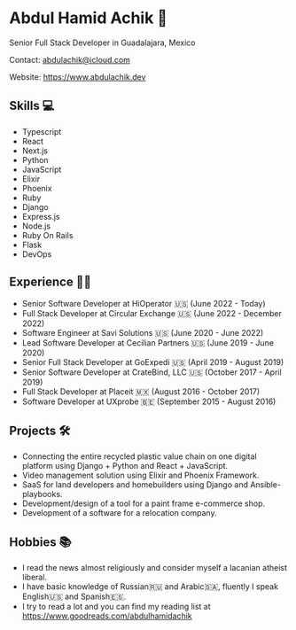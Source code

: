 # Abdul Hamid Achik 🚀
Senior Full Stack Developer in Guadalajara, Mexico

Contact: abdulachik@icloud.com

Website: https://www.abdulachik.dev

## Skills 💻
- Typescript
- React
- Next.js
- Python
- JavaScript
- Elixir
- Phoenix
- Ruby
- Django
- Express.js
- Node.js
- Ruby On Rails
- Flask
- DevOps

## Experience 👨‍💼
- Senior Software Developer at HiOperator 🇺🇸 (June 2022 - Today)
- Full Stack Developer at Circular Exchange 🇺🇸 (June 2022 - December 2022)
- Software Engineer at Savi Solutions 🇺🇸 (June 2020 - June 2022)
- Lead Software Developer at Cecilian Partners 🇺🇸 (June 2019 - June 2020)
- Senior Full Stack Developer at GoExpedi 🇺🇸 (April 2019 - August 2019)
- Senior Software Developer at CrateBind, LLC 🇺🇸 (October 2017 - April 2019)
- Full Stack Developer at Placeit 🇲🇽 (August 2016 - October 2017)
- Software Developer at UXprobe 🇧🇪 (September 2015 - August 2016)

## Projects 🛠
- Connecting the entire recycled plastic value chain on one digital platform using Django + Python and React + JavaScript.
- Video management solution using Elixir and Phoenix Framework.
- SaaS for land developers and homebuilders using Django and Ansible-playbooks.
- Development/design of a tool for a paint frame e-commerce shop.
- Development of a software for a relocation company.

## Hobbies 📚
- I read the news almost religiously and consider myself a lacanian atheist liberal.
- I have basic knowledge of Russian🇷🇺 and Arabic🇸🇦, fluently I speak English🇺🇸 and Spanish🇪🇸.
- I try to read a lot and you can find my reading list at https://www.goodreads.com/abdulhamidachik
